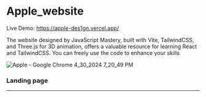 # Apple_website

Live Demo: https://apple-des1gn.vercel.app/

The website designed by JavaScript Mastery, built with Vite, TailwindCSS, and Three.js for 3D animation, offers a valuable resource for learning React and TailwindCSS. You can freely use the code to enhance your skills

![Apple - Google Chrome 4_30_2024 7_20_49 PM](https://github.com/akmweb/Apple_website/assets/150655160/a7052383-4b5c-4a3b-9530-660d051143fc)
<h3>Landing page</h3>

<hr/>
